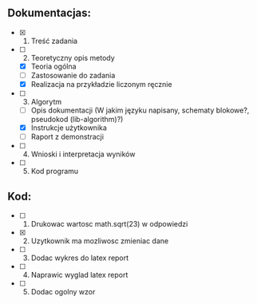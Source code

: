 ## Dokumentacjas:
- [x] 1. Treść zadania
- [ ] 2. Teoretyczny opis metody
    - [x] Teoria ogólna
    - [ ] Zastosowanie do zadania
    - [x] Realizacja na przykładzie liczonym ręcznie
- [ ] 3. Algorytm
    - [ ] Opis dokumentacji (W jakim języku napisany, schematy blokowe?, pseudokod (lib-algorithm)?)
    - [x] Instrukcje użytkownika
    - [ ] Raport z demonstracji
- [ ] 4. Wnioski i interpretacja wyników
- [ ] 5. Kod programu


## Kod:
- [ ] 1. Drukowac wartosc math.sqrt(23) w odpowiedzi
- [x] 2. Uzytkownik ma mozliwosc zmieniac dane
- [ ] 3. Dodac wykres do latex report
- [ ] 4. Naprawic wyglad latex report
- [ ] 5. Dodac ogolny wzor
